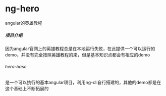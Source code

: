 # ng-hero
angular的英雄教程

##### 项目介绍
因为angular官网上的英雄教程总是在本地运行失败，在此提供一个可以运行的demo，并没有完全按照英雄教程的来，但是基本知识点都会有相应的demo

###### hero-base
是一个可以执行的基本angular项目，利用ng-cli自行搭建的，其他的demo都是在这个基础上不断拓展的

